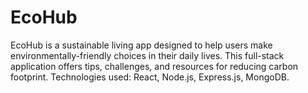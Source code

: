 # EcoHub
EcoHub is a sustainable living app designed to help users make environmentally-friendly choices in their daily lives. This full-stack application offers tips, challenges, and resources for reducing carbon footprint. Technologies used: React, Node.js, Express.js, MongoDB.
